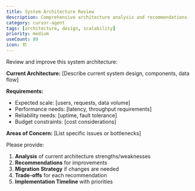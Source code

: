 ```yaml
---
title: System Architecture Review
description: Comprehensive architecture analysis and recommendations
category: cursor-agent
tags: [architecture, design, scalability]
priority: medium
useCount: 89
icon: 🏗️
---
```


Review and improve this system architecture:

**Current Architecture:**
[Describe current system design, components, data flow]

**Requirements:**
- Expected scale: [users, requests, data volume]
- Performance needs: [latency, throughput requirements]
- Reliability needs: [uptime, fault tolerance]
- Budget constraints: [cost considerations]

**Areas of Concern:**
[List specific issues or bottlenecks]

Please provide:
1. **Analysis** of current architecture strengths/weaknesses
2. **Recommendations** for improvements
3. **Migration Strategy** if changes are needed
4. **Trade-offs** for each recommendation
5. **Implementation Timeline** with priorities